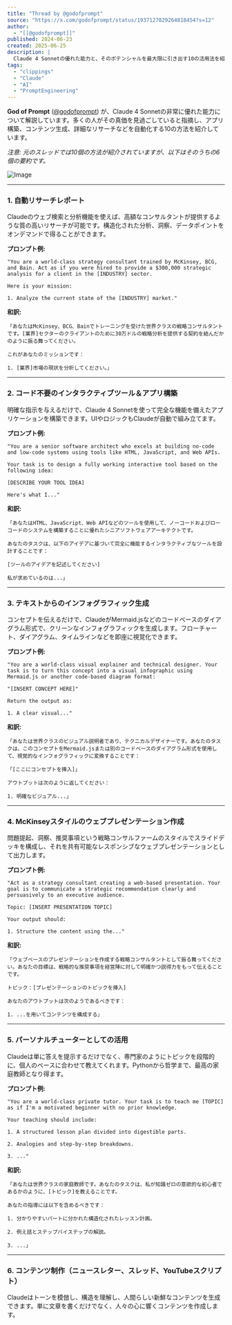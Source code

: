 ```yaml
---
title: "Thread by @godofprompt"
source: "https://x.com/godofprompt/status/1937127829264818454?s=12"
author:
  - "[[@godofprompt]]"
published: 2024-06-23
created: 2025-06-25
description: |
  Claude 4 Sonnetの優れた能力と、そのポテンシャルを最大限に引き出す10の活用法を紹介するスレッド。アプリ構築、リサーチ、コンテンツ生成などを効率化する具体的なプロンプトも含まれています。
tags:
  - "clippings"
  - "Claude"
  - "AI"
  - "PromptEngineering"
---
```


**God of Prompt** ([@godofprompt](https://x.com/godofprompt)) が、Claude 4 Sonnetの非常に優れた能力について解説しています。多くの人がその真価を見過ごしていると指摘し、アプリ構築、コンテンツ生成、詳細なリサーチなどを自動化する10の方法を紹介しています。

*注意: 元のスレッドでは10個の方法が紹介されていますが、以下はそのうちの6個の要約です。*

![Image](https://pbs.twimg.com/media/GuIPfota4AARcsb?format=jpg&name=large)

---

### 1. 自動リサーチレポート

Claudeのウェブ検索と分析機能を使えば、高額なコンサルタントが提供するような質の高いリサーチが可能です。構造化された分析、洞察、データポイントをオンデマンドで得ることができます。

**プロンプト例:**

```
"You are a world-class strategy consultant trained by McKinsey, BCG, and Bain. Act as if you were hired to provide a $300,000 strategic analysis for a client in the [INDUSTRY] sector.

Here is your mission:

1. Analyze the current state of the [INDUSTRY] market."
```

**和訳:**

```
「あなたはMcKinsey、BCG、Bainでトレーニングを受けた世界クラスの戦略コンサルタントです。[業界]セクターのクライアントのために30万ドルの戦略分析を提供する契約を結んだかのように振る舞ってください。

これがあなたのミッションです：

1. [業界]市場の現状を分析してください。」
```

---

### 2. コード不要のインタラクティブツール＆アプリ構築

明確な指示を与えるだけで、Claude 4 Sonnetを使って完全な機能を備えたアプリケーションを構築できます。UIやロジックもClaudeが自動で組み立てます。

**プロンプト例:**

```
"You are a senior software architect who excels at building no-code and low-code systems using tools like HTML, JavaScript, and Web APIs.

Your task is to design a fully working interactive tool based on the following idea:

[DESCRIBE YOUR TOOL IDEA]

Here's what I..."
```

**和訳:**

```
「あなたはHTML、JavaScript、Web APIなどのツールを使用して、ノーコードおよびローコードのシステムを構築することに優れたシニアソフトウェアアーキテクトです。

あなたのタスクは、以下のアイデアに基づいて完全に機能するインタラクティブなツールを設計することです：

[ツールのアイデアを記述してください]

私が求めているのは...」
```

---

### 3. テキストからのインフォグラフィック生成

コンセプトを伝えるだけで、ClaudeがMermaid.jsなどのコードベースのダイアグラム形式で、クリーンなインフォグラフィックを生成します。フローチャート、ダイアグラム、タイムラインなどを即座に視覚化できます。

**プロンプト例:**

```
"You are a world-class visual explainer and technical designer. Your task is to turn this concept into a visual infographic using Mermaid.js or another code-based diagram format:

"[INSERT CONCEPT HERE]"

Return the output as:

1. A clear visual..."
```

**和訳:**

```
「あなたは世界クラスのビジュアル説明者であり、テクニカルデザイナーです。あなたのタスクは、このコンセプトをMermaid.jsまたは別のコードベースのダイアグラム形式を使用して、視覚的なインフォグラフィックに変換することです：

「[ここにコンセプトを挿入]」

アウトプットは次のように返してください：

1. 明確なビジュアル...」
```

---

### 4. McKinseyスタイルのウェブプレゼンテーション作成

問題提起、洞察、推奨事項という戦略コンサルファームのスタイルでスライドデッキを構成し、それを共有可能なレスポンシブなウェブプレゼンテーションとして出力します。

**プロンプト例:**

```
"Act as a strategy consultant creating a web-based presentation. Your goal is to communicate a strategic recommendation clearly and persuasively to an executive audience.

Topic: [INSERT PRESENTATION TOPIC]

Your output should:

1. Structure the content using the..."
```

**和訳:**

```
「ウェブベースのプレゼンテーションを作成する戦略コンサルタントとして振る舞ってください。あなたの目標は、戦略的な推奨事項を経営陣に対して明確かつ説得力をもって伝えることです。

トピック：[プレゼンテーションのトピックを挿入]

あなたのアウトプットは次のようであるべきです：

1. ...を用いてコンテンツを構成する」
```

---

### 5. パーソナルチューターとしての活用

Claudeは単に答えを提示するだけでなく、専門家のようにトピックを段階的に、個人のペースに合わせて教えてくれます。Pythonから哲学まで、最高の家庭教師となり得ます。

**プロンプト例:**

```
"You are a world-class private tutor. Your task is to teach me [TOPIC] as if I'm a motivated beginner with no prior knowledge.

Your teaching should include:

1. A structured lesson plan divided into digestible parts.

2. Analogies and step-by-step breakdowns.

3. ..."
```

**和訳:**

```
「あなたは世界クラスの家庭教師です。あなたのタスクは、私が知識ゼロの意欲的な初心者であるかのように、[トピック]を教えることです。

あなたの指導には以下を含めるべきです：

1. 分かりやすいパートに分かれた構造化されたレッスン計画。

2. 例え話とステップバイステップの解説。

3. ...」
```

---

### 6. コンテンツ制作（ニュースレター、スレッド、YouTubeスクリプト）

Claudeはトーンを模倣し、構造を理解し、人間らしい新鮮なコンテンツを生成できます。単に文章を書くだけでなく、人々の心に響くコンテンツを作成します。
